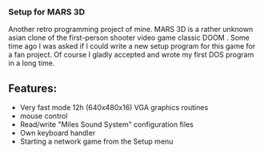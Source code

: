 ### Setup for MARS 3D

Another retro programming project of mine.
MARS 3D is a rather unknown asian clone of the first-person shooter video game classic DOOM . 
Some time ago I was asked if I could write a new setup program for this game for a fan project. Of course I gladly accepted and wrote my first DOS program in a long time.

## Features:
- Very fast mode 12h (640x480x16) VGA graphics routines
- mouse control
- Read/write "Miles Sound System" configuration files
- Own keyboard handler
- Starting a network game from the Setup menu
